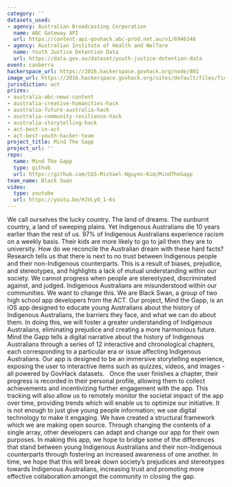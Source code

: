 ```yaml
---
category: ''
datasets_used:
- agency: Australian Broadcasting Corporation
  name: ABC Gateway API
  url: https://content-api-govhack.abc-prod.net.au/v1/6946348
- agency: Australian Institute of Health and Welfare
  name: Youth Justice Detention Data
  url: https://data.gov.au/dataset/youth-justice-detention-data
event: canberra
hackerspace_url: https://2016.hackerspace.govhack.org/node/881
image_url: https://2016.hackerspace.govhack.org/sites/default/files/field/image/Screen%20Shot%202016-07-31%20at%205.21.26%20pm.png
jurisdiction: act
prizes:
- australia-abc-news-content
- australia-creative-humanities-hack
- australia-future-australia-hack
- australia-community-resilience-hack
- australia-storytelling-hack
- act-best-in-act
- act-best-youth-hacker-team
project_title: Mind The Gapp
project_url: ''
repo:
  name: Mind The Gapp
  type: github
  url: https://github.com/CGS-Michael-Nguyen-Kim/MindTheGapp
team_name: Black Swan
video:
  type: youtube
  url: https://youtu.be/HJVLyO_1-Ks
---
```


We call ourselves the lucky country. The land of dreams. The sunburnt country, a land of sweeping plains. Yet Indigenous Australians die 10 years earlier than the rest of us. 97% of Indigenous Australians experience racism on a weekly basis. Their kids are more likely to go to jail then they are to university. How do we reconcile the Australian dream with these hard facts?
​​​​​​​Research tells us that there is next to no trust between Indigenous people and their non-Indigenous counterparts. This is a result of biases, prejudice, and stereotypes, and highlights a lack of mutual understanding within our society.
We cannot progress when people are stereotyped, discriminated against, and judged. Indigenous Australians are misunderstood within our communities.
We want to change this.
We are Black Swan, a group of two high school app developers from the ACT. Our project, Mind the Gapp, is an iOS app designed to educate young Australians about the history of Indigenous Australians, the barriers they face, and what we can do about them. In doing this, we will foster a greater understanding of Indigenous Australians, eliminating prejudice and creating a more harmonious future.
Mind the Gapp tells a digital narrative about the history of Indigenous Australians through a series of 12 interactive and chronological chapters, each corresponding to a particular era or issue affecting Indigenous Australians. Our app is designed to be an immersive storytelling experience, exposing the user to interactive items such as quizzes, videos, and images - all powered by GovHack datasets.
 
Once the user finishes a chapter, their progress is recorded in their personal profile, allowing them to collect achievements and incentivizing further engagement with the app. This tracking will also allow us to remotely monitor the societal impact of the app over time, providing trends which will enable us to optimize our initiative. It is not enough to just give young people information; we use digital technology to make it engaging.
We have created a structural framework which we are making open source. Through changing the contents of a single array, other developers can adapt and change our app for their own purposes.
In making this app, we hope to bridge some of the differences that stand between young Indigenous Australians and their non-Indigenous counterparts through fostering an increased awareness of one another. In time, we hope that this will break down society’s prejudices and stereotypes towards Indigenous Australians, increasing trust and promoting more effective collaboration amongst the community in closing the gap.